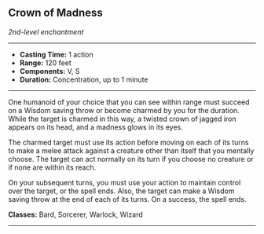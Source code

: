 ﻿## Crown of Madness
*2nd-level enchantment*
___
- **Casting Time:** 1 action
- **Range:** 120 feet
- **Components:** V, S
- **Duration:** Concentration, up to 1 minute

---
One humanoid of your choice that you can see within range must succeed on a Wisdom saving throw or become charmed by you for the duration. While the target is charmed in this way, a twisted crown of jagged iron appears on its head, and a madness glows in its eyes.

The charmed target must use its action before moving on each of its turns to make a melee attack against a creature other than itself that you mentally choose. The target can act normally on its turn if you choose no creature or if none are within its reach.

On your subsequent turns, you must use your action to maintain control over the target, or the spell ends. Also, the target can make a Wisdom saving throw at the end of each of its turns. On a success, the spell ends.

**Classes:** Bard, Sorcerer, Warlock, Wizard


---
